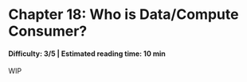 # Chapter 18: Who is Data/Compute Consumer?
#### Difficulty: **3/5** \| Estimated reading time: **10 min**

<dialog character="mantaray">WIP</dialog>

WIP